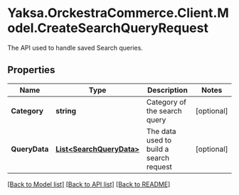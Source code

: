 # Yaksa.OrckestraCommerce.Client.Model.CreateSearchQueryRequest
The API used to handle saved Search queries.

## Properties

Name | Type | Description | Notes
------------ | ------------- | ------------- | -------------
**Category** | **string** | Category of the search query | [optional] 
**QueryData** | [**List&lt;SearchQueryData&gt;**](SearchQueryData.md) | The data used to build a search request | [optional] 

[[Back to Model list]](../README.md#documentation-for-models) [[Back to API list]](../README.md#documentation-for-api-endpoints) [[Back to README]](../README.md)

